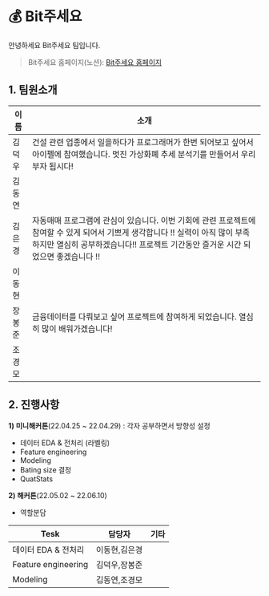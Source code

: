 # 💰 Bit주세요

안녕하세요 Bit주세요 팀입니다.


> Bit주세요 홈페이지(노션): [Bit주세요 홈페이지][Bit주세요]

[Bit주세요]:  https://roan-prince-424.notion.site/Bit-572682b84cf4461eadffd8fcec61f14f "Go bit주세요"


## 1. 팀원소개 
| 이름 | 소개 |
| ------ | ---------------------- |
| 김덕우 | 건설 관련 업종에서 일을하다가 프로그래머가 한번 되어보고 싶어서 아이펠에 참여했습니다. 멋진 가상화폐 추세 분석기를 만들어서 우리 부자 됩시다! |
| 김동연 |  |
| 김은경 | 자동매매 프로그램에 관심이 있습니다. 이번 기회에 관련 프로젝트에 참여할 수 있게 되어서 기쁘게 생각합니다 !! 실력이 아직 많이 부족하지만 열심히 공부하겠습니다!! 프로젝트 기간동안 즐거운 시간 되었으면 좋겠습니다 !! |
| 이동현 |  |
| 장봉준 | 금융데이터를 다뤄보고 싶어 프로젝트에 참여하게 되었습니다. 열심히 많이 배워가겠습니다! |
| 조경모 |  |


## 2. 진행사항
**1) 미니해커톤**(22.04.25 ~ 22.04.29) : 각자 공부하면서 방향성 설정
- 데이터 EDA & 전처리 (라벨링)
- Feature engineering
- Modeling
- Bating size 결정
- QuatStats

**2) 해커톤**(22.05.02 ~ 22.06.10)
- 역할분담

| Tesk | 담당자 | 기타 |
| -------  | ------ | ------|
| 데이터 EDA & 전처리 | 이동현,김은경 |  |
| Feature engineering | 김덕우,장봉준 |  |
| Modeling | 김동연,조경모 |  |





